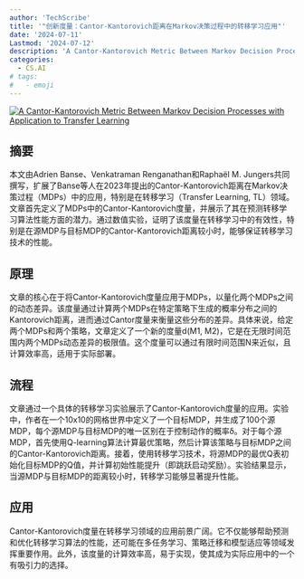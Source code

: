 ```yaml
---
author: 'TechScribe'
title: '"创新度量：Cantor-Kantorovich距离在Markov决策过程中的转移学习应用"'
date: '2024-07-11'
Lastmod: '2024-07-12'
description: 'A Cantor-Kantorovich Metric Between Markov Decision Processes with Application to Transfer Learning'
categories:
  - CS.AI
# tags:
#   - emoji
---
```


[![A Cantor-Kantorovich Metric Between Markov Decision Processes with Application to Transfer Learning](https://arxiv-research-1301205113.cos.ap-guangzhou.myqcloud.com/images/2407.08324v1.pdf_0.jpg)](https://arxiv.org/abs/2407.08324v1)

## 摘要

本文由Adrien Banse、Venkatraman Renganathan和Raphaël M. Jungers共同撰写，扩展了Banse等人在2023年提出的Cantor-Kantorovich距离在Markov决策过程（MDPs）中的应用，特别是在转移学习（Transfer Learning, TL）领域。文章首先定义了MDPs中的Cantor-Kantorovich度量，并展示了其在预测转移学习算法性能方面的潜力。通过数值实验，证明了该度量在转移学习中的有效性，特别是在源MDP与目标MDP的Cantor-Kantorovich距离较小时，能够保证转移学习技术的性能。<!--more-->

## 原理

文章的核心在于将Cantor-Kantorovich度量应用于MDPs，以量化两个MDPs之间的动态差异。该度量通过计算两个MDPs在特定策略下生成的概率分布之间的Kantorovich距离，进而通过Cantor度量来衡量这些分布的差异。具体来说，给定两个MDPs和两个策略，文章定义了一个新的度量d(M1, M2)，它是在无限时间范围内两个MDPs动态差异的极限值。这个度量可以通过有限时间范围N来近似，且计算效率高，适用于实际部署。

## 流程

文章通过一个具体的转移学习实验展示了Cantor-Kantorovich度量的应用。实验中，作者在一个10x10的网格世界中定义了一个目标MDP，并生成了100个源MDP，每个源MDP与目标MDP的唯一区别在于控制动作的概率δ。对于每个源MDP，首先使用Q-learning算法计算最优策略，然后计算该策略与目标MDP之间的Cantor-Kantorovich距离。接着，使用转移学习技术，将源MDP的最优Q表初始化目标MDP的Q值，并计算初始性能提升（即跳跃启动奖励）。实验结果显示，当源MDP与目标MDP的距离较小时，转移学习能够显著提升性能。

## 应用

Cantor-Kantorovich度量在转移学习领域的应用前景广阔。它不仅能够帮助预测和优化转移学习算法的性能，还可能在多任务学习、策略迁移和模型适应等领域发挥重要作用。此外，该度量的计算效率高，易于实现，使其成为实际应用中的一个有吸引力的选择。